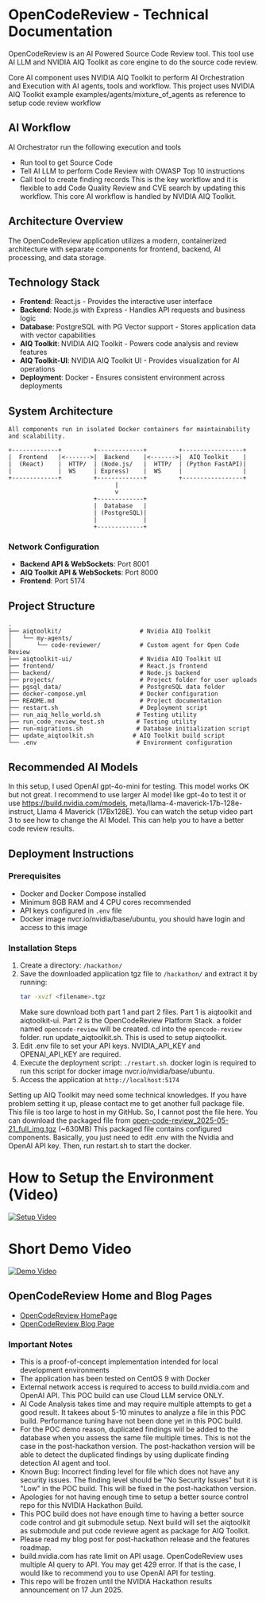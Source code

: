 # OpenCodeReview - Technical Documentation

OpenCodeReview is an AI Powered Source Code Review tool.
This tool use AI LLM and NVIDIA AIQ Toolkit as core engine to do the source code review.

Core AI component uses NVIDIA AIQ Toolkit to perform AI Orchestration and Execution with AI agents, tools and workflow.
This project uses NVIDIA AIQ Toolkit example examples/agents/mixture_of_agents as reference to setup code review workflow

## AI Workflow
AI Orchestrator run the following execution and tools
- Run tool to get Source Code
- Tell AI LLM to perform Code Review with OWASP Top 10 instructions
- Call tool to create finding records
This is the key workflow and it is flexible to add Code Quality Review and CVE search by updating this workflow.
This core AI workflow is handled by NVIDIA AIQ Toolkit. 

## Architecture Overview

The OpenCodeReview application utilizes a modern, containerized architecture with separate components for frontend, backend, AI processing, and data storage.

## Technology Stack

- **Frontend**: React.js - Provides the interactive user interface
- **Backend**: Node.js with Express - Handles API requests and business logic
- **Database**: PostgreSQL with PG Vector support - Stores application data with vector capabilities
- **AIQ Toolkit**: NVIDIA AIQ Toolkit - Powers code analysis and review features
- **AIQ Toolkit-UI**: NVIDIA AIQ Toolkit UI - Provides visualization for AI operations
- **Deployment**: Docker - Ensures consistent environment across deployments

## System Architecture

```
All components run in isolated Docker containers for maintainability and scalability.

+-------------+         +-------------+         +-----------------+
|  Frontend   |<------->|  Backend    |<------->|  AIQ Toolkit    |
|  (React)    |  HTTP/  | (Node.js/   |  HTTP/  | (Python FastAPI)|
|             |  WS     | Express)    |  WS     |                 |
+-------------+         +-------------+         +-----------------+
                              |
                              v
                        +-------------+
                        |  Database   |
                        | (PostgreSQL)|
                        |             |
                        +-------------+
```

### Network Configuration
- **Backend API & WebSockets**: Port 8001
- **AIQ Toolkit API & WebSockets**: Port 8000
- **Frontend**: Port 5174

## Project Structure

```
.
├── aiqtoolkit/                      # Nvidia AIQ Toolkit
│   └── my-agents/
│       └── code-reviewer/           # Custom agent for Open Code Review
├── aiqtoolkit-ui/                   # Nvidia AIQ Toolkit UI
├── frontend/                        # React.js frontend
├── backend/                         # Node.js backend
├── projects/                        # Project folder for user uploads
├── pgsql_data/                      # PostgreSQL data folder
├── docker-compose.yml               # Docker configuration
├── README.md                        # Project documentation
├── restart.sh                       # Deployment script
├── run_aiq_hello_world.sh          # Testing utility
├── run_code_review_test.sh         # Testing utility
├── run-migrations.sh               # Database initialization script
├── update_aiqtoolkit.sh           # AIQ Toolkit build script
└── .env                            # Environment configuration
```

## Recommended AI Models
In this setup, I used OpenAI gpt-4o-mini for testing. This model works OK but not great.
I recommend to use larger AI model like gpt-4o to test it or use https://build.nvidia.com/models, meta/llama-4-maverick-17b-128e-instruct, Llama 4 Maverick (17Bx128E).
You can watch the setup video part 3 to see how to change the AI Model.
This can help you to have a better code review results.

## Deployment Instructions

### Prerequisites
- Docker and Docker Compose installed
- Minimum 8GB RAM and 4 CPU cores recommended
- API keys configured in `.env` file
- Docker image nvcr.io/nvidia/base/ubuntu, you should have login and access to this image

### Installation Steps
1. Create a directory: `/hackathon/`
2. Save the downloaded application tgz file to `/hackathon/` and extract it by running:
   ```bash
   tar -xvzf <filename>.tgz
   ```
   Make sure download both part 1 and part 2 files.
   Part 1 is aiqtoolkit and aiqtoolkit-ui.
   Part 2 is the OpenCodeReview Platform Stack.
   a folder named `opencode-review` will be created.
   cd into the `opencode-review` folder.
   run update_aiqtoolkit.sh. This is used to setup aiqtoolkit.
4. Edit .env file to set your API keys. NVIDIA_API_KEY and OPENAI_API_KEY are required.
5. Execute the deployment script: `./restart.sh`. docker login is required to run this script for docker image nvcr.io/nvidia/base/ubuntu.
6. Access the application at `http://localhost:5174`

Setting up AIQ Toolkit may need some technical knowledges. If you have problem setting it up, please contact me to get another full package file.
This file is too large to host in my GitHub. So, I cannot post the file here.
You can download the packaged file from 
[open-code-review_2025-05-21_full_img.tgz](https://3c-kingdom.com/opencodereview/tgz/open-code-review_2025-05-21_full_img.tgz) (~630MB)
This packaged file contains configured components. Basically, you just need to edit .env with the Nvidia and OpenAI API key.
Then, run restart.sh to start the docker.

# How to Setup the Environment (Video)
[![Setup Video](https://img.youtube.com/vi/wxGG2Ra0ljI/0.jpg)](https://youtu.be/wxGG2Ra0ljI)

# Short Demo Video
[![Demo Video](https://img.youtube.com/vi/W-IZSS-T_6U/0.jpg)](https://youtu.be/W-IZSS-T_6U)

## OpenCodeReview Home and Blog Pages
- [OpenCodeReview HomePage](http://3c-kingdom.com/opencodereview/)
- [OpenCodeReview Blog Page](http://3c-kingdom.com/opencodereview/blog.html)

### Important Notes
- This is a proof-of-concept implementation intended for local development environments
- The application has been tested on CentOS 9 with Docker
- External network access is required to access to build.nvidia.com and OpenAI API. This POC build can use Cloud LLM service ONLY.
- AI Code Analysis takes time and may require multiple attempts to get a good result. It takees about 5-10 minutes to analyze a file in this POC build. Performance tuning have not been done yet in this POC build.
- For the POC demo reason, duplicated findings wiil be added to the database when you assess the same file multiple times. This is not the case in the post-hackathon version. The post-hackathon version will be able to detect the duplicated findings by using duplicate finding detection AI agent and tool.
- Known Bug: Incorrect finding level for file which does not have any security issues. The finding level should be "No Security Issues" but it is "Low" in the POC build. This will be fixed in the post-hackathon version.
- Apologies for not having enough time to setup a better source control repo for this NVIDIA Hackathon Build.
- This POC build does not have enough time to having a better source code control and git submodule setup. Next build will set the aiqtoolkit as submodule and put code reviewe agent as package for AIQ Toolkit.
- Please read my blog post for post-hackathon release and the features roadmap.
- build.nvidia.com has rate limit on API usage. OpenCodeReview uses multiple AI query to API. You may get 429 error. If that is the case, I would like to recommend you to use OpenAI API for testing.
- This repo will be frozen until the NVIDIA Hackathon results announcement on 17 Jun 2025.

